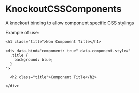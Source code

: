 # KnockoutCSSComponents
A knockout binding to allow component specific CSS stylings


Example of use:

```
<h1 class="title">Non Component Title</h1>

<div data-bind="component: true" data-component-style="
  .title {
    background: blue;
  }
">

  <h2 class="title">Component Title</h2>

</div>

```

